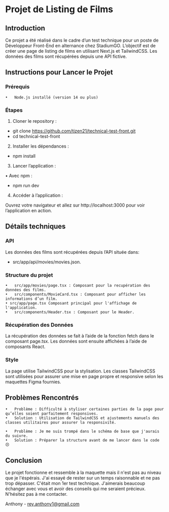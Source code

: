 # Projet de Listing de Films

## Introduction

Ce projet a été réalisé dans le cadre d’un test technique pour un poste de Développeur Front-End en alternance chez StadiumGO. L’objectif est de créer une page de listing de films en utilisant Next.js et TailwindCSS. Les données des films sont récupérées depuis une API fictive.

## Instructions pour Lancer le Projet

### Prérequis

    •	Node.js installé (version 14 ou plus)

### Étapes

1. Cloner le repository :

- git clone https://github.com/tizen21/technical-test-front.git
- cd technical-test-front

2. Installer les dépendances :

- npm install

3. Lancer l’application :

• Avec npm :

- npm run dev

4. Accéder à l’application :

Ouvrez votre navigateur et allez sur http://localhost:3000 pour voir l’application en action.

## Détails techniques

### API

Les données des films sont récupérées depuis l’API située dans:

- src/app/api/movies/movies.json.

### Structure du projet

    •	src/app/movies/page.tsx : Composant pour la recupération des données des films.
    •	src/components/MovieCard.tsx : Composant pour afficher les informations d’un film.
    • src/app/page.tsx Composant principal pour l'affichage de l'application.
    •	src/components/Header.tsx : Composant pour le Header.

### Récupération des Données

La récupération des données se fait à l’aide de la fonction fetch dans le composant page.tsx. Les données sont ensuite affichées à l’aide de composants React.

### Style

La page utilise TailwindCSS pour la stylisation. Les classes TailwindCSS sont utilisées pour assurer une mise en page propre et responsive selon les maquettes Figma fournies.

## Problèmes Rencontrés

    •	Problème : Difficulté à styliser certaines parties de la page pour qu’elles soient parfaitement responsives.
    •	Solution : Utilisation de TailwindCSS et ajustements manuels des classes utilitaires pour assurer la responsivité.

    •	Problème : Je me suis trompé dans le schéma de base que j'aurais du suivre.
    •	Solution : Préparer la structure avant de me lancer dans le code 😣

## Conclusion

Le projet fonctionne et ressemble à la maquette mais il n'est pas au niveau que je l'éspérais. J'ai essayé de rester sur un temps raisonnable et ne pas trop dépasser. C'était mon 1er test technique. J'aimerais beaucoup échanger avec vous et avoir des conseils qui me seraient précieux. N'hésitez pas à me contacter.

Anthony - rey.anthony1@gmail.com
